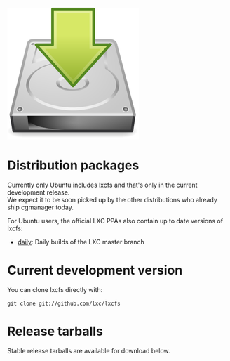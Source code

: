 ![Download icon](/static/img/download.png)
# Distribution packages
Currently only Ubuntu includes lxcfs and that's only in the current development release.  
We expect it to be soon picked up by the other distributions who already ship cgmanager today.

For Ubuntu users, the official LXC PPAs also contain up to date versions of lxcfs:

 * [daily](https://launchpad.net/~ubuntu-lxc/+archive/daily): Daily builds of the LXC master branch

# Current development version

You can clone lxcfs directly with:

    git clone git://github.com/lxc/lxcfs

# Release tarballs

Stable release tarballs are available for download below.

